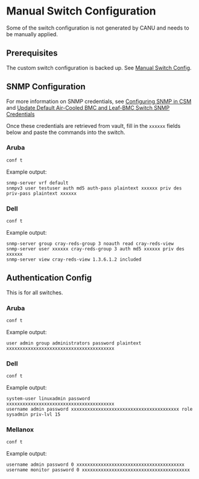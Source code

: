 # Manual Switch Configuration

Some of the switch configuration is not generated by CANU and needs to be manually applied.

## Prerequisites

The custom switch configuration is backed up. See [Manual Switch Config](manual_switch_config.md).

## SNMP Configuration

For more information on SNMP credentials, see [Configuring SNMP in CSM](configure_snmp.md) and [Update Default Air-Cooled BMC and Leaf-BMC Switch SNMP Credentials](../../../operations/security_and_authentication/Update_Default_Air-Cooled_BMC_and_Leaf_BMC_Switch_SNMP_Credentials.md)

Once these credentials are retrieved from vault, fill in the `xxxxxx` fields below and paste the commands into the switch.

### Aruba

```bash
conf t
```

Example output:

```text
snmp-server vrf default
snmpv3 user testuser auth md5 auth-pass plaintext xxxxxx priv des priv-pass plaintext xxxxxx
```

### Dell

```bash
conf t
```

Example output:

```text
snmp-server group cray-reds-group 3 noauth read cray-reds-view
snmp-server user xxxxxx cray-reds-group 3 auth md5 xxxxxx priv des xxxxxx
snmp-server view cray-reds-view 1.3.6.1.2 included
```

## Authentication Config

This is for all switches.

### Aruba

```bash
conf t
```

Example output:

```text
user admin group administrators password plaintext xxxxxxxxxxxxxxxxxxxxxxxxxxxxxxxxxxxxxxxx
```

### Dell

```bash
conf t
```

Example output:

```text
system-user linuxadmin password xxxxxxxxxxxxxxxxxxxxxxxxxxxxxxxxxxxxxxxx
username admin password xxxxxxxxxxxxxxxxxxxxxxxxxxxxxxxxxxxxxxxx role sysadmin priv-lvl 15
```

### Mellanox

```bash
conf t
```

Example output:

```text
username admin password 0 xxxxxxxxxxxxxxxxxxxxxxxxxxxxxxxxxxxxxxxx
username monitor password 0 xxxxxxxxxxxxxxxxxxxxxxxxxxxxxxxxxxxxxxxx
```
